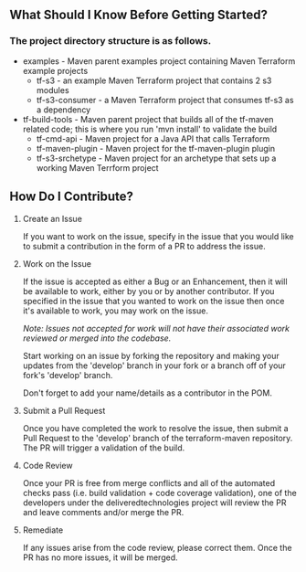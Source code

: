 ## What Should I Know Before Getting Started?
### The project directory structure is as follows.
* examples - Maven parent examples project containing Maven Terraform example projects
  * tf-s3 - an example Maven Terraform project that contains 2 s3 modules
  * tf-s3-consumer - a Maven Terraform project that consumes tf-s3 as a dependency
* tf-build-tools - Maven parent project that builds all of the tf-maven related code; this is where you run 'mvn install' to validate the build
  * tf-cmd-api - Maven project for a Java API that calls Terraform
  * tf-maven-plugin - Maven project for the tf-maven-plugin plugin
  * tf-s3-srchetype - Maven project for an archetype that sets up a working Maven Terrform project
 
## How Do I Contribute?
1. Create an Issue
  
   If you want to work on the issue, specify in the issue that you would like to submit a contribution in the form of a PR to address the issue.

2. Work on the Issue

   If the issue is accepted as either a Bug or an Enhancement, then it will be available to work, either by you or by another contributor. 
   If you specified in the issue that you wanted to work on the issue then once it's available to work, you may work on the issue. 
   
   _Note: Issues not accepted for work will not have their associated work reviewed or merged into the codebase._
   
   Start working on an issue by forking the repository and making your updates from the 'develop' branch in your fork or a 
   branch off of your fork's 'develop' branch. 
    
   Don't forget to add your name/details as a contributor in the POM.

3. Submit a Pull Request

   Once you have completed the work to resolve the issue, then submit a Pull Request to the 'develop' branch of the terraform-maven repository.
   The PR will trigger a validation of the build.

4. Code Review

   Once your PR is free from merge conflicts and all of the automated checks pass (i.e. build validation + code coverage validation), one of the developers under the deliveredtechnologies project
   will review the PR and leave comments and/or merge the PR.

5. Remediate 
    
   If any issues arise from the code review, please correct them. Once the PR has no more issues, it will be merged.
    

